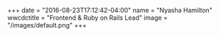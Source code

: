 +++
date = "2016-08-23T17:12:42-04:00"
name = "Nyasha Hamilton"
wwcdctitle = "Frontend & Ruby on Rails Lead"
image = "/images/default.png"
+++

